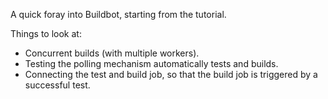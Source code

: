 A quick foray into Buildbot, starting from the tutorial.

Things to look at:

 - Concurrent builds (with multiple workers).
 - Testing the polling mechanism automatically tests and builds.
 - Connecting the test and build job, so that the build job is triggered by a
   successful test.
